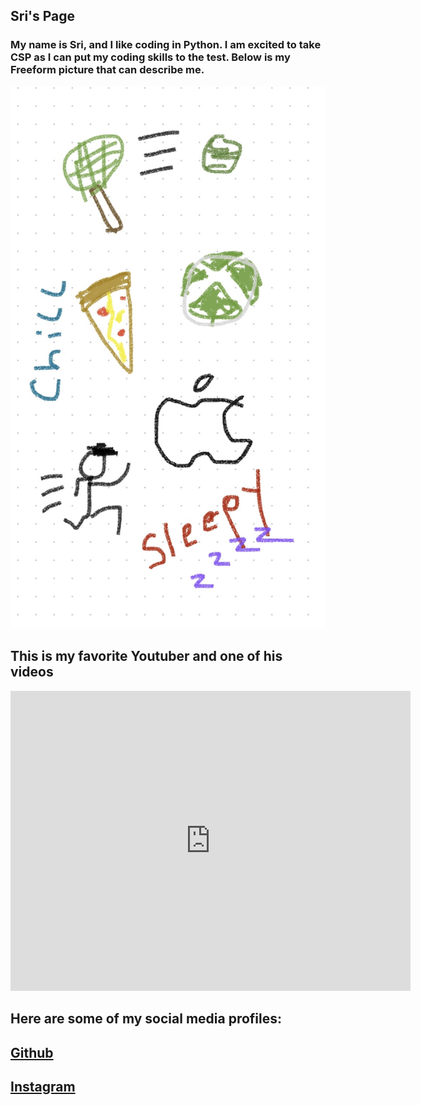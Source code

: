 


## Sri's Page
### My name is Sri, and I like coding in Python. I am excited to take CSP as I can put my coding skills to the test. Below is my Freeform picture that can describe me.

![](images/IMG_3155.jpg)

## This is my favorite Youtuber and one of his videos
<iframe
    width="640"
    height="480"
    src="https://www.youtube.com/embed/guXTAOcrZaY"
    frameborder="0"
    allow="autoplay; encrypted-media"
    allowfullscreen
>
</iframe>

## Here are some of my social media profiles:
## [Github](https://github.com/SriS126)  

## [Instagram](https://www.instagram.com/sri__s126/?next=%2F)